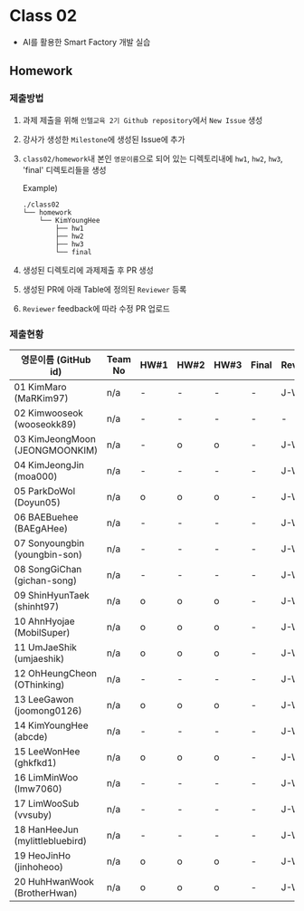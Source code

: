 # Class 02

* AI를 활용한 Smart Factory 개발 실습

## Homework

### 제출방법

1. 과제 제출을 위해 `인텔교육 2기 Github repository`에서 `New Issue` 생성

2. 강사가 생성한 `Milestone`에 생성된 Issue에 추가 

3. `class02/homework`내 본인 `영문이름`으로 되어 있는 디렉토리내에 `hw1`, `hw2`, `hw3`, 'final' 디렉토리들을 생성

    Example)
    ```
    ./class02
    └── homework
        └── KimYoungHee
            ├── hw1
            ├── hw2
            ├── hw3
            └── final
    ```

4. 생성된 디렉토리에 과제제출 후 PR 생성

5. 생성된 PR에 아래 Table에 정의된 `Reviewer` 등록

6. `Reviewer` feedback에 따라 수정 PR 업로드

### 제출현황

| 영문이름 (GitHub id)           | Team No | HW#1 | HW#2 | HW#3 | Final | Reviewer |
|-------------------------------|---------|------|------|------|-------|----------|
| 01 KimMaro (MaRKim97) | n/a | - | - | - | - | J-WBaek |
| 02 Kimwooseok (wooseokk89) | n/a | - | - | - | - | - | J-WBaek |
| 03 KimJeongMoon (JEONGMOONKIM) | n/a | - | o | o | - | J-WBaek |
| 04 KimJeongJin (moa000) | n/a | - | - | - | - | J-WBaek |
| 05 ParkDoWol (Doyun05) | n/a | o | o | o | - | J-WBaek |
| 06 BAEBuehee (BAEgAHee) | n/a | - | - | - | - | J-WBaek |
| 07 Sonyoungbin (youngbin-son) | n/a | - | - | - | - | J-WBaek |
| 08 SongGiChan (gichan-song) | n/a | - | - | - | - | J-WBaek |
| 09 ShinHyunTaek (shinht97) | n/a | o | o | o | - | J-WBaek |
| 10 AhnHyojae (MobilSuper) | n/a | o | o | o | - | J-WBaek |
| 11 UmJaeShik (umjaeshik) | n/a | o | o | o | - | J-WBaek |
| 12 OhHeungCheon (OThinking) | n/a | - | - | - | - | J-WBaek |
| 13 LeeGawon (joomong0126) | n/a | o | o | o | - | J-WBaek |
| 14 KimYoungHee (abcde) | n/a | - | - | - | - | J-WBaek |
| 15 LeeWonHee (ghkfkd1) | n/a | o | o | o | - | J-WBaek |
| 16 LimMinWoo (lmw7060) | n/a | - | - | - | - | J-WBaek |
| 17 LimWooSub (vvsuby) | n/a | - | - | - | - | J-WBaek |
| 18 HanHeeJun (mylittlebluebird) | n/a | - | - | - | - | J-WBaek |
| 19 HeoJinHo (jinhoheoo) | n/a | o | o | o | - |J-WBaek|
| 20 HuhHwanWook (BrotherHwan) | n/a | o | o | o | - | J-WBaek |
